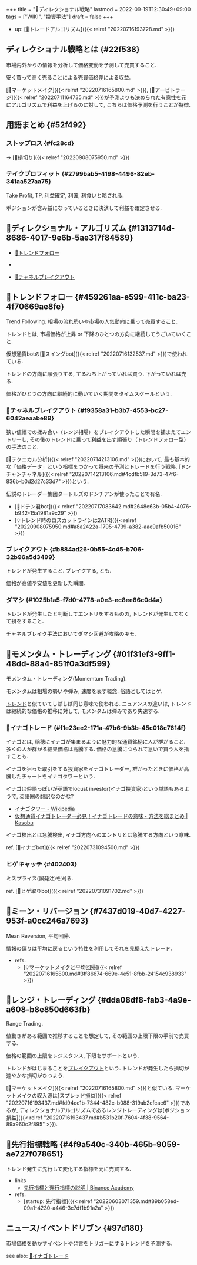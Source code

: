 +++
title = "📝ディレクショナル戦略"
lastmod = 2022-09-19T12:30:49+09:00
tags = ["WIKI", "投資手法"]
draft = false
+++

-   up: [📝トレードアルゴリズム]({{< relref "20220716193728.md" >}})


## ディレクショナル戦略とは {#22f538}

市場内外からの情報を分析して価格変動を予測して売買すること.

安く買って高く売ることによる売買価格差による収益.

[📝マーケットメイク]({{< relref "20220716165800.md" >}}), [📝アービトラージ]({{< relref "20220711164735.md" >}})が予測よりも決められた有意性を元にアルゴリズムで利益を上げるのに対して, こちらは価格予測を行うことが特徴.


## 用語まとめ {#52f492}


### ストップロス {#fc28cd}

-> [🔖損切り]({{< relref "20220908075950.md" >}})


### テイクプロフィット {#2799bab5-4198-4496-82eb-341aa527aa75}

Take Profit, TP, 利益確定, 利確, 利食いと略される.

ポジションが含み益になっているときに決済して利益を確定させる.


## 📝ディレクショナル・アルゴリズム {#1313714d-8686-4017-9e6b-5ae317f84589}

-   [📝トレンドフォロー](#459261aa-e599-411c-ba23-4f70669ae8fe)
-

-   [📝チャネルブレイクアウト](#f9358a31-b3b7-4553-bc27-6042aeaabe89)


## 📝トレンドフォロー {#459261aa-e599-411c-ba23-4f70669ae8fe}

Trend Following. 相場の流れ勢いや市場の人気動向に乗って売買すること.

トレンドとは, 市場価格が上昇 or 下降のひとつの方向に継続してうごいていくこと.

仮想通貨botの[📝スイングbot]({{< relref "20220716132537.md" >}})で使われている.

トレンドの方向に順張りする, するわち上がっていれば買う. 下がっていれば売る.

価格がひとつの方向に継続的に動いていく期間をタイムスケールという.


### 📝チャネルブレイクアウト {#f9358a31-b3b7-4553-bc27-6042aeaabe89}

狭い値幅での揉み合い（レンジ相場）をブレイクアウトした瞬間を捕まえてエントリーし, その後のトレンドに乗って利益を出す順張り（トレンドフォロー型）の手法のこと.

[📝テクニカル分析]({{< relref "20220714213106.md" >}})において, 最も基本的な「価格データ」という指標をつかって将来の予測とトレードを行う戦略. [ドンチャンチャネル]({{< relref "20220714213106.md#4cdfb519-3d73-47f6-836b-b0d2d27c33d7" >}})という.

伝説のトレーダー集団タートルズのドンチアンが使ったことで有名.

-   [📝ドテン君bot]({{< relref "20220717083642.md#2648e63b-05b4-4076-b942-15a1981a9c29" >}})
-   [💡トレンド時のロスカットラインは2ATR]({{< relref "20220908075950.md#a8a2422a-1795-4739-a382-aae9afb50016" >}})


### ブレイクアウト {#b884ad26-0b55-4c45-b706-32b96a5d3499}

トレンドが発生すること. ブレイクする, とも.

価格が高値や安値を更新した瞬間.


### ダマシ {#1025b1a5-f7d0-4778-a0e3-ec8ee86c0d4a}

トレンドが発生したと判断してエントリをするものの, トレンドが発生してなくて損をすること.

チャネルブレイク手法においてダマシ回避が攻略のキモ.


## 📝モメンタム・トレーディング {#01f31ef3-9ff1-48dd-88a4-851f0a3df599}

モメンタム・トレーディング(Momemtum Trading).

モメンタムは相場の勢いや弾み, 速度を表す概念. 俗語としてはヒゲ.

[トレンド](#459261aa-e599-411c-ba23-4f70669ae8fe)と似ていてしばしば同じ意味で使われる. ニュアンスの違いは, トレンドは継続的な価格の推移に対して, モメンタムは弾みであり失速する.


### 📝イナゴトレード {#f1e23ee2-171a-47b6-9b3b-45c018c7614f}

イナゴとは, 稲穂にイナゴが集まるように魅力的な通貨銘柄に人が群がること. 多くの人が群がる結果価格は高騰する. 価格の急騰につられて急いで買う人を指すことも.

イナゴを狙った取引をする投資家をイナゴトレーダー, 群がったときに価格が高騰したチャートをイナゴタワーという.

イナゴは俗語っぽいが英語でlocust investor(イナゴ投資家)という単語もあるようで, 英語圏の翻訳なのかな?

-   [イナゴタワー - Wikipedia](https://ja.wikipedia.org/wiki/%E3%82%A4%E3%83%8A%E3%82%B4%E3%82%BF%E3%83%AF%E3%83%BC)
-   [仮想通貨イナゴトレーダー必見！イナゴトレードの意味・方法を総まとめ | Kasobu](https://kasobu.com/articles/inago-trade)

イナゴ検出とは急騰検出, イナゴ方向へのエントリとは急騰する方向という意味.

ref. [📝イナゴbot]({{< relref "20220731094500.md" >}})


### ヒゲキャッチ {#402403}

ミスプライス(誤発注)を刈る.

ref. [📝ヒゲ取りbot]({{< relref "20220731091702.md" >}})


## 📝ミーン・リバージョン {#7437d019-40d7-4227-953f-a0cc246a7693}

Mean Reversion, 平均回帰.

情報の偏りは平均に戻るという特性を利用してそれを見据えたトレード.

-   refs.
    -   [💡マーケットメイクと平均回帰]({{< relref "20220716165800.md#3ff86674-669e-4e51-8fbb-24154c938933" >}})


## 📝レンジ・トレーディング {#dda08df8-fab3-4a9e-a608-b8e850d663fb}

Range Trading.

値動きがある範囲で推移することを想定して, その範囲の上限下限の手前で売買する.

価格の範囲の上限をレジスタンス, 下限をサポートという.

トレンドがはじまることを[ブレイクアウト](#b884ad26-0b55-4c45-b706-32b96a5d3499)という. トレンドが発生したら損切が速やかな損切がひつよう.

[📝マーケットメイク]({{< relref "20220716165800.md" >}})と似ている. マーケットメイクの収入源は[スプレッド損益]({{< relref "20220716193437.md#fd94ee1b-7344-482c-b088-319ab2cfcae6" >}})であるが, ディレクショナルアルゴリズムであるレンジトレーディングは[ポジション損益]({{< relref "20220716193437.md#b531b20f-7604-4f38-9564-89a960c2f895" >}}).


## 📝先行指標戦略 {#4f9a540c-340b-465b-9059-ae727f078651}

トレンド発生に先行して変化する指標を元に売買する.

-   links
    -   [先行指標と遅行指標の説明 | Binance Academy](https://academy.binance.com/ja/articles/leading-and-lagging-indicators-explained)
-   refs.
    -   [startup: 先行指標]({{< relref "20220603071359.md#89b058ed-09a1-4230-a446-3c7df1b91a2a" >}})


## ニュース/イベントドリブン {#97d180}

市場価格を動かすイベントや発言をトリガーにするトレンドを予測する.

see also: [📝イナゴトレード](#f1e23ee2-171a-47b6-9b3b-45c018c7614f)
